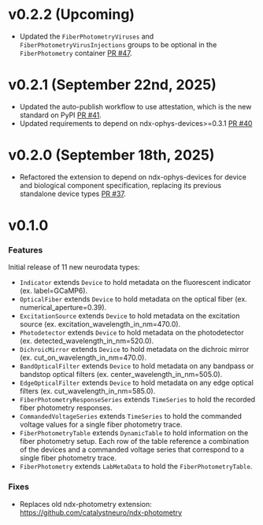 # v0.2.2 (Upcoming)

* Updated the `FiberPhotometryViruses` and `FiberPhotometryVirusInjections` groups to be optional in the `FiberPhotometry` container [PR #47](https://github.com/catalystneuro/ndx-fiber-photometry/pull/47).

# v0.2.1 (September 22nd, 2025)

* Updated the auto-publish workflow to use attestation, which is the new standard on PyPI [PR #41](https://github.com/catalystneuro/ndx-fiber-photometry/pull/41).
* Updated requirements to depend on ndx-ophys-devices>=0.3.1 [PR #40](https://github.com/catalystneuro/ndx-fiber-photometry/pull/40)

# v0.2.0 (September 18th, 2025)

* Refactored the extension to depend on ndx-ophys-devices for device and biological component specification, replacing its previous standalone device types [PR #37](https://github.com/catalystneuro/ndx-fiber-photometry/pull/37).

# v0.1.0

### Features
Initial release of 11 new neurodata types:
* `Indicator` extends `Device` to hold metadata on the fluorescent indicator (ex. label=GCaMP6).
* `OpticalFiber` extends `Device` to hold metadata on the optical fiber (ex. numerical_aperture=0.39).
* `ExcitationSource` extends `Device` to hold metadata on the excitation source (ex. excitation_wavelength_in_nm=470.0).
* `Photodetector` extends `Device` to hold metadata on the photodetector (ex. detected_wavelength_in_nm=520.0).
* `DichroicMirror` extends `Device` to hold metadata on the dichroic mirror (ex. cut_on_wavelength_in_nm=470.0).
* `BandOpticalFilter` extends `Device` to hold metadata on any bandpass or bandstop optical filters (ex. center_wavelength_in_nm=505.0).
* `EdgeOpticalFilter` extends `Device` to hold metadata on any edge optical filters (ex. cut_wavelength_in_nm=585.0).
* `FiberPhotometryResponseSeries` extends `TimeSeries` to hold the recorded fiber photometry responses.
* `CommandedVoltageSeries` extends `TimeSeries` to hold the commanded voltage values for a single fiber photometry trace.
* `FiberPhotometryTable` extends `DynamicTable` to hold information on the fiber photometry setup.
    Each row of the table reference a combination of the devices and a commanded voltage series that correspond to a single fiber photometry trace.
* `FiberPhotometry` extends `LabMetaData` to hold the `FiberPhotometryTable`.

### Fixes
* Replaces old ndx-photometry extension: https://github.com/catalystneuro/ndx-photometry
